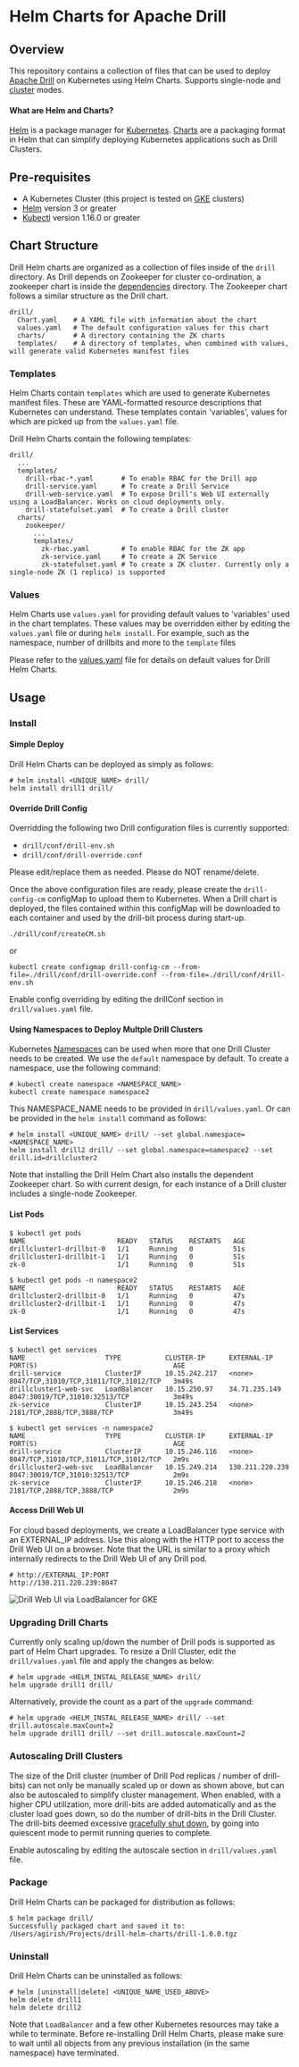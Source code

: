 # Helm Charts for Apache Drill

## Overview
This repository contains a collection of files that can be used to deploy [Apache Drill](http://drill.apache.org/) on Kubernetes using Helm Charts. Supports single-node and [cluster](http://drill.apache.org/docs/installing-drill-in-distributed-mode/) modes.

#### What are Helm and Charts?
[Helm](https://helm.sh/) is a package manager for [Kubernetes](https://kubernetes.io/). [Charts](https://helm.sh/docs/topics/charts/) are a packaging format in Helm that can simplify deploying Kubernetes applications such as Drill Clusters.

## Pre-requisites

- A Kubernetes Cluster (this project is tested on [GKE](https://cloud.google.com/kubernetes-engine/) clusters)
- [Helm](https://github.com/helm/helm#install) version 3 or greater
- [Kubectl](https://kubernetes.io/docs/tasks/tools/install-kubectl/) version 1.16.0 or greater

## Chart Structure
Drill Helm charts are organized as a collection of files inside of the `drill` directory. As Drill depends on Zookeeper for cluster co-ordination, a zookeeper chart is inside the [dependencies](drill/charts) directory. The Zookeeper chart follows a similar structure as the Drill chart.
```
drill/   
  Chart.yaml    # A YAML file with information about the chart
  values.yaml   # The default configuration values for this chart
  charts/       # A directory containing the ZK charts
  templates/    # A directory of templates, when combined with values, will generate valid Kubernetes manifest files
  ```
### Templates
Helm Charts contain `templates` which are used to generate Kubernetes manifest files. These are YAML-formatted resource descriptions that Kubernetes can understand. These templates contain 'variables', values for which  are picked up from the `values.yaml` file.

Drill Helm Charts contain the following templates:
```
drill/
  ...
  templates/
    drill-rbac-*.yaml       # To enable RBAC for the Drill app
    drill-service.yaml      # To create a Drill Service
    drill-web-service.yaml  # To expose Drill's Web UI externally using a LoadBalancer. Works on cloud deployments only. 
    drill-statefulset.yaml  # To create a Drill cluster
  charts/
    zookeeper/
      ...
      templates/
        zk-rbac.yaml        # To enable RBAC for the ZK app
        zk-service.yaml     # To create a ZK Service
        zk-statefulset.yaml # To create a ZK cluster. Currently only a single-node ZK (1 replica) is supported
```
### Values
Helm Charts use `values.yaml` for providing default values to 'variables' used in the chart templates. These values may be overridden either by editing the `values.yaml` file or during `helm install`. For example, such as the namespace, number of drillbits and more to the `template` files

Please refer to the [values.yaml](drill/values.yaml) file for details on default values for Drill Helm Charts.

## Usage
### Install

#### Simple Deploy
Drill Helm Charts can be deployed as simply as follows: 
```
# helm install <UNIQUE_NAME> drill/
helm install drill1 drill/
```
#### Override Drill Config
Overridding the following two Drill configuration files is currently supported:
- `drill/conf/drill-env.sh`
- `drill/conf/drill-override.conf`

Please edit/replace them as needed. Please do NOT rename/delete.

Once the above configuration files are ready, please create the `drill-config-cm` configMap to upload them to Kubernetes. When a Drill chart is deployed, the files contained within this configMap will be downloaded to each container and used by the drill-bit process during start-up.
```
./drill/conf/createCM.sh
```
or
```
kubectl create configmap drill-config-cm --from-file=./drill/conf/drill-override.conf --from-file=./drill/conf/drill-env.sh
```
Enable config overriding by editing the drillConf section in `drill/values.yaml` file.
#### Using Namespaces to Deploy Multple Drill Clusters
Kubernetes [Namespaces](https://kubernetes.io/docs/concepts/overview/working-with-objects/namespaces/) can be used when more that one Drill Cluster needs to be created. We use the `default` namespace by default. To create a namespace, use the following command:
```
# kubectl create namespace <NAMESPACE_NAME>
kubectl create namespace namespace2
```
This NAMESPACE_NAME needs to be provided in `drill/values.yaml`. Or can be provided in the `helm install` command as follows:
```
# helm install <UNIQUE_NAME> drill/ --set global.namespace=<NAMESPACE_NAME>
helm install drill2 drill/ --set global.namespace=namespace2 --set drill.id=drillcluster2
```
Note that installing the Drill Helm Chart also installs the dependent Zookeeper chart. So with current design, for each instance of a Drill cluster includes a single-node Zookeeper.
#### List Pods
```
$ kubectl get pods
NAME                       READY   STATUS    RESTARTS   AGE
drillcluster1-drillbit-0   1/1     Running   0          51s
drillcluster1-drillbit-1   1/1     Running   0          51s
zk-0                       1/1     Running   0          51s

$ kubectl get pods -n namespace2
NAME                       READY   STATUS    RESTARTS   AGE
drillcluster2-drillbit-0   1/1     Running   0          47s
drillcluster2-drillbit-1   1/1     Running   0          47s
zk-0                       1/1     Running   0          47s
```
#### List Services
```
$ kubectl get services
NAME                    TYPE           CLUSTER-IP      EXTERNAL-IP       PORT(S)                                  AGE
drill-service           ClusterIP      10.15.242.217   <none>            8047/TCP,31010/TCP,31011/TCP,31012/TCP   3m49s
drillcluster1-web-svc   LoadBalancer   10.15.250.97    34.71.235.149     8047:30019/TCP,31010:32513/TCP           3m49s
zk-service              ClusterIP      10.15.243.254   <none>            2181/TCP,2888/TCP,3888/TCP               3m49s

$ kubectl get services -n namespace2
NAME                    TYPE           CLUSTER-IP      EXTERNAL-IP       PORT(S)                                  AGE
drill-service           ClusterIP      10.15.246.116   <none>            8047/TCP,31010/TCP,31011/TCP,31012/TCP   2m9s
drillcluster2-web-svc   LoadBalancer   10.15.249.214   130.211.220.239   8047:30019/TCP,31010:32513/TCP           2m9s
zk-service              ClusterIP      10.15.246.218   <none>            2181/TCP,2888/TCP,3888/TCP               2m9s
```
#### Access Drill Web UI
For cloud based deployments, we create a LoadBalancer type service with an EXTERNAL_IP address. Use this along with the HTTP port to access the Drill Web UI on a browser. Note that the URL is similar to a proxy which internally redirects to the Drill Web UI of any Drill pod. 
```
# http://EXTERNAL_IP:PORT
http://130.211.220.239:8047
```
![Drill Web UI via LoadBalancer for GKE](docs/images/apacheDrillExternalWebUI.jpg)

### Upgrading Drill Charts
Currently only scaling up/down the number of Drill pods is supported as part of Helm Chart upgrades. To resize a Drill Cluster, edit the `drill/values.yaml` file and apply the changes as below:
```
# helm upgrade <HELM_INSTAL_RELEASE_NAME> drill/
helm upgrade drill1 drill/
```
Alternatively, provide the count as a part of the `upgrade` command:
```
# helm upgrade <HELM_INSTAL_RELEASE_NAME> drill/ --set drill.autoscale.maxCount=2
helm upgrade drill1 drill/ --set drill.autoscale.maxCount=2
```

### Autoscaling Drill Clusters
The size of the Drill cluster (number of Drill Pod replicas / number of drill-bits) can not only be manually scaled up or down as shown above, but can also be autoscaled to simplify cluster management. When enabled, with a higher CPU utilization, more drill-bits are added automatically and as the cluster load goes down, so do the number of drill-bits in the Drill Cluster. The drill-bits deemed excessive [gracefully shut down](https://drill.apache.org/docs/stopping-drill/#gracefully-shutting-down-the-drill-process), by going into quiescent mode to permit running queries to complete.

Enable autoscaling by editing the autoscale section in `drill/values.yaml` file.

### Package
Drill Helm Charts can be packaged for distribution as follows:
```
$ helm package drill/
Successfully packaged chart and saved it to: /Users/agirish/Projects/drill-helm-charts/drill-1.0.0.tgz
```

### Uninstall
Drill Helm Charts can be uninstalled as follows: 
```
# helm [uninstall|delete] <UNIQUE_NAME_USED_ABOVE>
helm delete drill1
helm delete drill2
```
Note that `LoadBalancer` and a few other Kubernetes resources may take a while to terminate. Before re-installing Drill Helm Charts, please make sure to wait until all objects from any previous installation (in the same namespace) have terminated.
